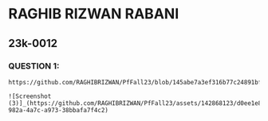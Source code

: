 # RAGHIB RIZWAN RABANI
## 23k-0012

### QUESTION 1:

````
https://github.com/RAGHIBRIZWAN/PfFall23/blob/145abe7a3ef316b77c24891bfcc93757f26f2ec0/labs/01/Screenshot%20(3).png

![Screenshot (3)]_(https://github.com/RAGHIBRIZWAN/PfFall23/assets/142868123/d0ee1e86-982a-4a7c-a973-38bbafa7f4c2)

````

